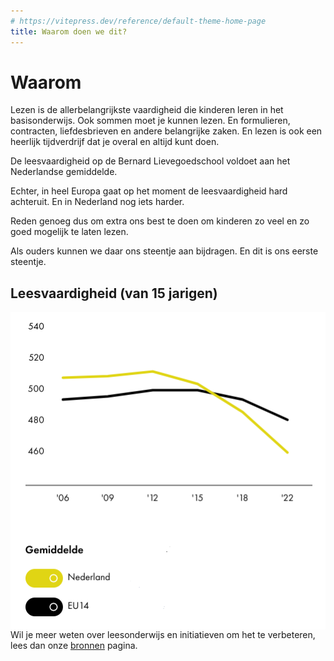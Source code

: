 ```yaml
---
# https://vitepress.dev/reference/default-theme-home-page
title: Waarom doen we dit?
---
```

# Waarom

Lezen is de allerbelangrijkste vaardigheid die kinderen leren in het basisonderwijs. Ook sommen moet je kunnen lezen. En formulieren, contracten, liefdesbrieven en andere belangrijke zaken. En lezen is ook een heerlijk tijdverdrijf dat je overal en altijd kunt doen.

De leesvaardigheid op de Bernard Lievegoedschool voldoet aan het Nederlandse gemiddelde.

Echter, in heel Europa gaat op het moment de leesvaardigheid hard achteruit. En in Nederland nog iets harder.

Reden genoeg dus om extra ons best te doen om kinderen zo veel en zo goed mogelijk te laten lezen.

Als ouders kunnen we daar ons steentje aan bijdragen. En dit is ons eerste steentje.


## Leesvaardigheid (van 15 jarigen)
<img title="Pisa 2023" alt="Leesvaardigheid PISA 2023" src="./images/pisa2023.png" style="float:left" />


Wil je meer weten over leesonderwijs en initiatieven om het te verbeteren, lees dan onze [bronnen](bronnen) pagina.
